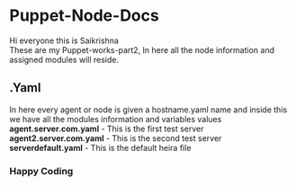 # Puppet-Node-Docs

Hi everyone this is Saikrishna <br />
These are my Puppet-works-part2, In here all the node information and assigned modules will reside. 

## .Yaml
In here every agent or node is given a hostname.yaml name and inside this we have all the modules information and variables values <br />
**agent.server.com.yaml** - This is the first test server <br />
**agent2.server.com.yaml** - This is the second test server <br />
**serverdefault.yaml** - This is the default heira file <br />

### Happy Coding
